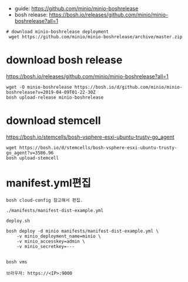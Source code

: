 - guide: https://github.com/minio/minio-boshrelease
- bosh release: https://bosh.io/releases/github.com/minio/minio-boshrelease?all=1

```
# download minio-boshrelease deployment
 wget https://github.com/minio/minio-boshrelease/archive/master.zip

```

# download bosh release
https://bosh.io/releases/github.com/minio/minio-boshrelease?all=1
```
wget -O minio-boshrelease https://bosh.io/d/github.com/minio/minio-boshrelease?v=2019-04-09T01-22-30Z
bosh upload-release minio-boshrelease
```
# download stemcell
https://bosh.io/stemcells/bosh-vsphere-esxi-ubuntu-trusty-go_agent
```
wget https://bosh.io/d/stemcells/bosh-vsphere-esxi-ubuntu-trusty-go_agent?v=3586.96
bosh upload-stemcell

```

# manifest.yml편집
```
bosh cloud-config 참고해서 편집.

./manifests/manifest-dist-example.yml

deploy.sh

bosh deploy -d minio manifests/manifest-dist-example.yml \
    -v minio_deployment_name=minio \
    -v minio_accesskey=admin \
    -v minio_secretkey=---


bosh vms

브라우져: https://<IP>:9000

```








